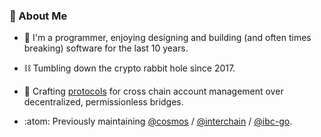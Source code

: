 ###  🍄 About Me 

- 🧰 I'm a programmer, enjoying designing and building (and often times breaking) software for the last 10 years.
  
- ⛓️ Tumbling down the crypto rabbit hole since 2017.

- 🎨 Crafting [protocols](https://github.com/cosmos/ibc/blob/main/spec/app/ics-027-interchain-accounts/README.md) for cross chain account management over decentralized, permissionless bridges.
  
- :atom: Previously maintaining [@cosmos](https://github.com/cosmos) / [@interchain](https://github.com/interchainio) / [@ibc-go](https://github.com/cosmos/ibc-go).



<!--
**seantking/seantking** is a ✨ _special_ ✨ repository because its `README.md` (this file) appears on your GitHub profile.

Here are some ideas to get you started:

- 🔭 I’m currently working on ...
- 🌱 I’m currently learning ...
- 👯 I’m looking to collaborate on ...
- 🤔 I’m looking for help with ...
- 💬 Ask me about ...
- 📫 How to reach me: ...
- 😄 Pronouns: ...
- ⚡ Fun fact: ...
-->
